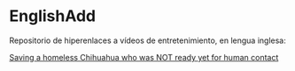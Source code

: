 # EnglishAdd

Repositorio de hiperenlaces a vídeos de entretenimiento, en lengua inglesa:

[Saving a homeless Chihuahua who was NOT ready yet for human contact](https://youtu.be/ZDW6sQrUZyg)
